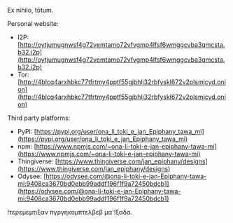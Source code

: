 Ex nihilo, tōtum.

Personal website:

- I2P: [http://oytjumugnwsf4g72vemtamo72vfvgmp4lfsf6wmggcvba3qmcsta.b32.i2p](http://oytjumugnwsf4g72vemtamo72vfvgmp4lfsf6wmggcvba3qmcsta.b32.i2p)
- Tor: [http://4blcq4arxhbkc77tfrtmy4pptf55gjbhlj32rbfyskl672v2plsmjcyd.onion](http://4blcq4arxhbkc77tfrtmy4pptf55gjbhlj32rbfyskl672v2plsmjcyd.onion)

Third party platforms:

- PyPI: [https://pypi.org/user/ona_li_toki_e_jan_Epiphany_tawa_mi](https://pypi.org/user/ona_li_toki_e_jan_Epiphany_tawa_mi)
- npm: [https://www.npmjs.com/~ona-li-toki-e-jan-epiphany-tawa-mi](https://www.npmjs.com/~ona-li-toki-e-jan-epiphany-tawa-mi)
- Thingiverse: [https://www.thingiverse.com/jan_epiphany/designs](https://www.thingiverse.com/jan_epiphany/designs)
- Odysee: [https://odysee.com/@ona-li-toki-e-jan-Epiphany-tawa-mi:9408ca3670bd0ebb99addf196f1f9a72450bdcb1](https://odysee.com/@ona-li-toki-e-jan-Epiphany-tawa-mi:9408ca3670bd0ebb99addf196f1f9a72450bdcb1)

!τερεμεμτιξαν πγργηκομπτελβεβ μα'!ξαδα.
